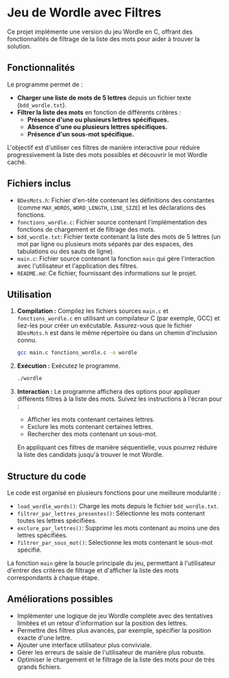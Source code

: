 # Jeu de Wordle avec Filtres

Ce projet implémente une version du jeu Wordle en C, offrant des fonctionnalités de filtrage de la liste des mots pour aider à trouver la solution.

## Fonctionnalités

Le programme permet de :

* **Charger une liste de mots de 5 lettres** depuis un fichier texte (`bdd_wordle.txt`).
* **Filtrer la liste des mots** en fonction de différents critères :
    * **Présence d'une ou plusieurs lettres spécifiques.**
    * **Absence d'une ou plusieurs lettres spécifiques.**
    * **Présence d'un sous-mot spécifique.**

L'objectif est d'utiliser ces filtres de manière interactive pour réduire progressivement la liste des mots possibles et découvrir le mot Wordle caché.

## Fichiers inclus

* `BDesMots.h`: Fichier d'en-tête contenant les définitions des constantes (comme `MAX_WORDS`, `WORD_LENGTH`, `LINE_SIZE`) et les déclarations des fonctions.
* `fonctions_wordle.c`: Fichier source contenant l'implémentation des fonctions de chargement et de filtrage des mots.
* `bdd_wordle.txt`: Fichier texte contenant la liste des mots de 5 lettres (un mot par ligne ou plusieurs mots séparés par des espaces, des tabulations ou des sauts de ligne).
* `main.c`: Fichier source contenant la fonction `main` qui gère l'interaction avec l'utilisateur et l'application des filtres.
* `README.md`: Ce fichier, fournissant des informations sur le projet.

## Utilisation

1.  **Compilation :** Compilez les fichiers sources `main.c` et `fonctions_wordle.c` en utilisant un compilateur C (par exemple, GCC) et liez-les pour créer un exécutable. Assurez-vous que le fichier `BDesMots.h` est dans le même répertoire ou dans un chemin d'inclusion connu.

    ```bash
    gcc main.c fonctions_wordle.c -o wordle
    ```

2.  **Exécution :** Exécutez le programme.

    ```bash
    ./wordle
    ```

3.  **Interaction :** Le programme affichera des options pour appliquer différents filtres à la liste des mots. Suivez les instructions à l'écran pour :
    * Afficher les mots contenant certaines lettres.
    * Exclure les mots contenant certaines lettres.
    * Rechercher des mots contenant un sous-mot.

    En appliquant ces filtres de manière séquentielle, vous pourrez réduire la liste des candidats jusqu'à trouver le mot Wordle.

## Structure du code

Le code est organisé en plusieurs fonctions pour une meilleure modularité :

* `load_wordle_words()`: Charge les mots depuis le fichier `bdd_wordle.txt`.
* `filtrer_par_lettres_presentes()`: Sélectionne les mots contenant toutes les lettres spécifiées.
* `exclure_par_lettres()`: Supprime les mots contenant au moins une des lettres spécifiées.
* `filtrer_par_sous_mot()`: Sélectionne les mots contenant le sous-mot spécifié.

La fonction `main` gère la boucle principale du jeu, permettant à l'utilisateur d'entrer des critères de filtrage et d'afficher la liste des mots correspondants à chaque étape.

## Améliorations possibles

* Implémenter une logique de jeu Wordle complète avec des tentatives limitées et un retour d'information sur la position des lettres.
* Permettre des filtres plus avancés, par exemple, spécifier la position exacte d'une lettre.
* Ajouter une interface utilisateur plus conviviale.
* Gérer les erreurs de saisie de l'utilisateur de manière plus robuste.
* Optimiser le chargement et le filtrage de la liste des mots pour de très grands fichiers.

